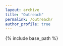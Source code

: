 ```yaml
---
layout: archive
title: "Outreach"
permalink: /outreach/
author_profile: true
---
```


{% include base_path %}
